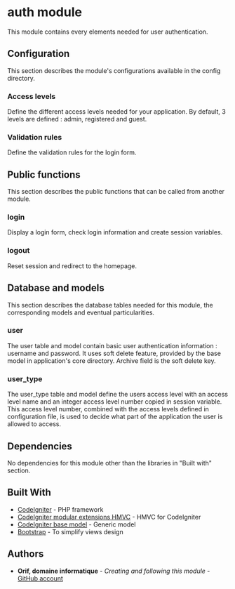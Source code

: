 # auth module
This module contains every elements needed for user authentication.

## Configuration
This section describes the module's configurations available in the config directory.

### Access levels
Define the different access levels needed for your application.
By default, 3 levels are defined : admin, registered and guest.

### Validation rules
Define the validation rules for the login form.

## Public functions
This section describes the public functions that can be called from another module.

### login
Display a login form, check login information and create session variables.

### logout
Reset session and redirect to the homepage.

## Database and models
This section describes the database tables needed for this module, the corresponding models and eventual particularities.

### user
The user table and model contain basic user authentication information : username and password.
It uses soft delete feature, provided by the base model in application's core directory. Archive field is the soft delete key.

### user_type
The user_type table and model define the users access level with an access level name and an integer access level number copied in session variable.
This access level number, combined with the access levels defined in configuration file, is used to decide what part of the application the user is allowed to access.

## Dependencies
No dependencies for this module other than the libraries in "Built with" section.

## Built With
* [CodeIgniter](https://www.codeigniter.com/) - PHP framework
* [CodeIgniter modular extensions HMVC](https://bitbucket.org/wiredesignz/codeigniter-modular-extensions-hmvc) - HMVC for CodeIgniter
* [CodeIgniter base model](https://github.com/jamierumbelow/codeigniter-base-model) - Generic model
* [Bootstrap](https://getbootstrap.com/) - To simplify views design

## Authors
* **Orif, domaine informatique** - *Creating and following this module* - [GitHub account](https://github.com/OrifInformatique)
